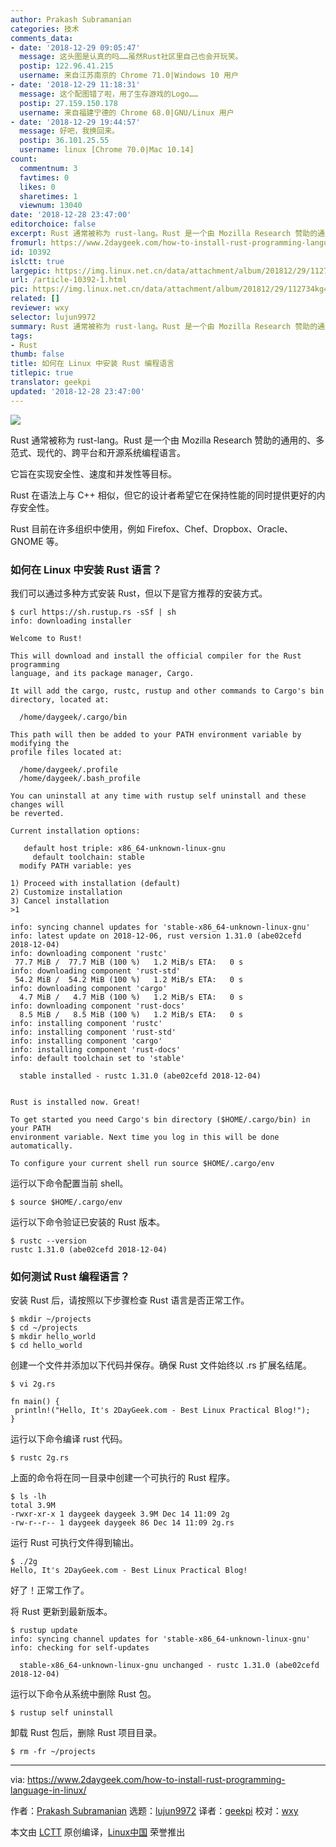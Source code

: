 ```yaml
---
author: Prakash Subramanian
categories: 技术
comments_data:
- date: '2018-12-29 09:05:47'
  message: 这头图是认真的吗……虽然Rust社区里自己也会开玩笑。
  postip: 122.96.41.215
  username: 来自江苏南京的 Chrome 71.0|Windows 10 用户
- date: '2018-12-29 11:18:31'
  message: 这个配图错了啦，用了生存游戏的Logo……
  postip: 27.159.150.178
  username: 来自福建宁德的 Chrome 68.0|GNU/Linux 用户
- date: '2018-12-29 19:44:57'
  message: 好吧，我换回来。
  postip: 36.101.25.55
  username: linux [Chrome 70.0|Mac 10.14]
count:
  commentnum: 3
  favtimes: 0
  likes: 0
  sharetimes: 1
  viewnum: 13040
date: '2018-12-28 23:47:00'
editorchoice: false
excerpt: Rust 通常被称为 rust-lang。Rust 是一个由 Mozilla Research 赞助的通用的、多范式、现代的、跨平台和开源系统编程语言。
fromurl: https://www.2daygeek.com/how-to-install-rust-programming-language-in-linux/
id: 10392
islctt: true
largepic: https://img.linux.net.cn/data/attachment/album/201812/29/112734kg41ft1f5o1ffz05.jpg
url: /article-10392-1.html
pic: https://img.linux.net.cn/data/attachment/album/201812/29/112734kg41ft1f5o1ffz05.jpg.thumb.jpg
related: []
reviewer: wxy
selector: lujun9972
summary: Rust 通常被称为 rust-lang。Rust 是一个由 Mozilla Research 赞助的通用的、多范式、现代的、跨平台和开源系统编程语言。
tags:
- Rust
thumb: false
title: 如何在 Linux 中安装 Rust 编程语言
titlepic: true
translator: geekpi
updated: '2018-12-28 23:47:00'
---
```


![](/data/attachment/album/201812/29/112734kg41ft1f5o1ffz05.jpg)


Rust 通常被称为 rust-lang。Rust 是一个由 Mozilla Research 赞助的通用的、多范式、现代的、跨平台和开源系统编程语言。


它旨在实现安全性、速度和并发性等目标。


Rust 在语法上与 C++ 相似，但它的设计者希望它在保持性能的同时提供更好的内存安全性。


Rust 目前在许多组织中使用，例如 Firefox、Chef、Dropbox、Oracle、GNOME 等。


### 如何在 Linux 中安装 Rust 语言？


我们可以通过多种方式安装 Rust，但以下是官方推荐的安装方式。



```
$ curl https://sh.rustup.rs -sSf | sh
info: downloading installer

Welcome to Rust!

This will download and install the official compiler for the Rust programming 
language, and its package manager, Cargo.

It will add the cargo, rustc, rustup and other commands to Cargo's bin 
directory, located at:

  /home/daygeek/.cargo/bin

This path will then be added to your PATH environment variable by modifying the
profile files located at:

  /home/daygeek/.profile
  /home/daygeek/.bash_profile

You can uninstall at any time with rustup self uninstall and these changes will
be reverted.

Current installation options:

   default host triple: x86_64-unknown-linux-gnu
     default toolchain: stable
  modify PATH variable: yes

1) Proceed with installation (default)
2) Customize installation
3) Cancel installation
>1

info: syncing channel updates for 'stable-x86_64-unknown-linux-gnu'
info: latest update on 2018-12-06, rust version 1.31.0 (abe02cefd 2018-12-04)
info: downloading component 'rustc'
 77.7 MiB /  77.7 MiB (100 %)   1.2 MiB/s ETA:   0 s                
info: downloading component 'rust-std'
 54.2 MiB /  54.2 MiB (100 %)   1.2 MiB/s ETA:   0 s                
info: downloading component 'cargo'
  4.7 MiB /   4.7 MiB (100 %)   1.2 MiB/s ETA:   0 s                
info: downloading component 'rust-docs'
  8.5 MiB /   8.5 MiB (100 %)   1.2 MiB/s ETA:   0 s                
info: installing component 'rustc'
info: installing component 'rust-std'
info: installing component 'cargo'
info: installing component 'rust-docs'
info: default toolchain set to 'stable'

  stable installed - rustc 1.31.0 (abe02cefd 2018-12-04)


Rust is installed now. Great!

To get started you need Cargo's bin directory ($HOME/.cargo/bin) in your PATH 
environment variable. Next time you log in this will be done automatically.

To configure your current shell run source $HOME/.cargo/env
```

运行以下命令配置当前 shell。



```
$ source $HOME/.cargo/env
```

运行以下命令验证已安装的 Rust 版本。



```
$ rustc --version
rustc 1.31.0 (abe02cefd 2018-12-04)
```

### 如何测试 Rust 编程语言？


安装 Rust 后，请按照以下步骤检查 Rust 语言是否正常工作。



```
$ mkdir ~/projects
$ cd ~/projects
$ mkdir hello_world
$ cd hello_world
```

创建一个文件并添加以下代码并保存。确保 Rust 文件始终以 .rs 扩展名结尾。



```
$ vi 2g.rs

fn main() {
 println!("Hello, It's 2DayGeek.com - Best Linux Practical Blog!");
}
```

运行以下命令编译 rust 代码。



```
$ rustc 2g.rs
```

上面的命令将在同一目录中创建一个可执行的 Rust 程序。



```
$ ls -lh
total 3.9M
-rwxr-xr-x 1 daygeek daygeek 3.9M Dec 14 11:09 2g
-rw-r--r-- 1 daygeek daygeek 86 Dec 14 11:09 2g.rs
```

运行 Rust 可执行文件得到输出。



```
$ ./2g
Hello, It's 2DayGeek.com - Best Linux Practical Blog!
```

好了！正常工作了。


将 Rust 更新到最新版本。



```
$ rustup update
info: syncing channel updates for 'stable-x86_64-unknown-linux-gnu'
info: checking for self-updates

  stable-x86_64-unknown-linux-gnu unchanged - rustc 1.31.0 (abe02cefd 2018-12-04)
```

运行以下命令从系统中删除 Rust 包。



```
$ rustup self uninstall
```

卸载 Rust 包后，删除 Rust 项目目录。



```
$ rm -fr ~/projects
```



---


via: <https://www.2daygeek.com/how-to-install-rust-programming-language-in-linux/>


作者：[Prakash Subramanian](https://www.2daygeek.com/author/prakash/) 选题：[lujun9972](https://github.com/lujun9972) 译者：[geekpi](https://github.com/geekpi) 校对：[wxy](https://github.com/wxy)


本文由 [LCTT](https://github.com/LCTT/TranslateProject) 原创编译，[Linux中国](https://linux.cn/) 荣誉推出